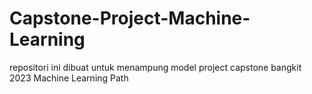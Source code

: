 # Capstone-Project-Machine-Learning
repositori ini dibuat untuk menampung model project capstone bangkit 2023 Machine Learning Path
